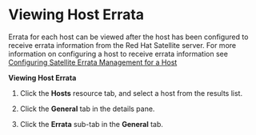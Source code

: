 # Viewing Host Errata

Errata for each host can be viewed after the host has been configured to receive errata information from the Red Hat Satellite server. For more information on configuring a host to receive errata information see [Configuring Satellite Errata Management for a Host](Configuring_Satellite_Errata_Management_for_a_Host)

**Viewing Host Errata**

1. Click the **Hosts** resource tab, and select a host from the results list. 

2. Click the **General** tab in the details pane. 

3. Click the **Errata** sub-tab in the **General** tab. 
